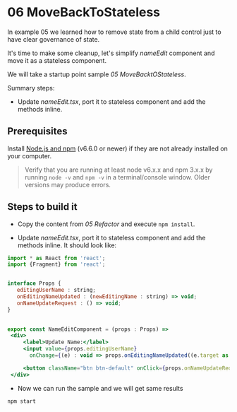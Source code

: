 # 06 MoveBackToStateless

In example 05 we learned how to remove state from a child control just to have clear governance of state.

It's time to make some cleanup, let's simplify _nameEdit_ component and move it as a stateless component.

We will take a startup point sample _05 MoveBacktOStateless_.

Summary steps:

- Update _nameEdit.tsx_, port it to stateless component and add the methods inline.


## Prerequisites

Install [Node.js and npm](https://nodejs.org/en/) (v6.6.0 or newer) if they are not already installed on your computer.

> Verify that you are running at least node v6.x.x and npm 3.x.x by running `node -v` and `npm -v` in a terminal/console window. Older versions may produce errors.

## Steps to build it

- Copy the content from _05 Refactor_ and execute `npm install`.

- Update _nameEdit.tsx_, port it to stateless component and add the methods inline. It should look like:

 ```jsx
import * as React from 'react';
import {Fragment} from 'react';


interface Props {
    editingUserName : string;
    onEditingNameUpdated : (newEditingName : string) => void;
    onNameUpdateRequest : () => void;  
}

  
export const NameEditComponent = (props : Props) =>
  <div>
      <label>Update Name:</label>
      <input value={props.editingUserName}
        onChange={(e) : void => props.onEditingNameUpdated((e.target as HTMLInputElement).value)} />

      <button className="btn btn-default" onClick={props.onNameUpdateRequest}>Change</button>
  </div>
 ```

- Now we can run the sample and we will get same results

```bash
npm start
```